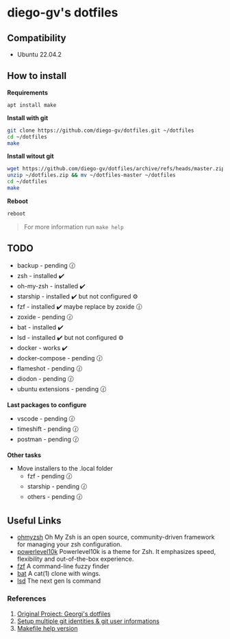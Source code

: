 # diego-gv's dotfiles

## Compatibility
- Ubuntu 22.04.2

## How to install

**Requirements**
```
apt install make
```

**Install with git**
```sh
git clone https://github.com/diego-gv/dotfiles.git ~/dotfiles
cd ~/dotfiles
make
```

**Install witout git**
```sh
wget https://github.com/diego-gv/dotfiles/archive/refs/heads/master.zip -O ~/dotfiles.zip
unzip ~/dotfiles.zip && mv ~/dotfiles-master ~/dotfiles
cd ~/dotfiles
make
```

**Reboot**
```sh
reboot
```

> For more information run `make help`

## TODO

- backup - pending :clock130:
- zsh - installed :heavy_check_mark:
- oh-my-zsh - installed :heavy_check_mark:
- starship - installed :heavy_check_mark: but not configured :gear:
- fzf - installed :heavy_check_mark: maybe replace by zoxide :clock130:
- zoxide - pending :clock130:
- bat - installed :heavy_check_mark:
- lsd - installed :heavy_check_mark: but not configured :gear:
- docker - works :heavy_check_mark:
- docker-compose - pending :clock130:
- flameshot - pending :clock130:
- diodon - pending :clock130:
- ubuntu extensions - pending :clock130:

**Last packages to configure**
- vscode - pending :clock130:
- timeshift - pending :clock130:
- postman - pending :clock130:

**Other tasks**
- Move installers to the .local folder
  - fzf - pending :clock130:
  - starship - pending :clock130:
  - others - pending :clock130:

## Useful Links

- [ohmyzsh] Oh My Zsh is an open source, community-driven
framework for managing your zsh configuration.
- [powerlevel10k] Powerlevel10k is a theme for Zsh. It emphasizes speed,
flexibility and out-of-the-box experience.
- [fzf] A command-line fuzzy finder
- [bat] A cat(1) clone with wings.
- [lsd] The next gen ls command

[ohmyzsh]: https://github.com/ohmyzsh/ohmyzsh "Oh My Zsh"
[powerlevel10k]: https://github.com/romkatv/powerlevel10k "Powerlevel10k"
[fzf]: https://github.com/junegunn/fzf "FZF"
[bat]: https://github.com/sharkdp/bat "Bat"
[lsd]: https://github.com/Peltoche/lsd "lsd"

### References

1. [Original Project: Georgi's dotfiles](https://github.com/georgijd/dotfiles)
2. [Setup multiple git identities & git user informations](https://gist.github.com/bgauduch/06a8c4ec2fec8fef6354afe94358c89e)
3. [Makefile help version](https://gist.github.com/prwhite/8168133?permalink_comment_id=2833138#gistcomment-2833138)